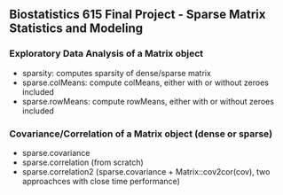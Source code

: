 ## Biostatistics 615 Final Project - Sparse Matrix Statistics and Modeling
### Exploratory Data Analysis of a Matrix object
- sparsity: computes sparsity of dense/sparse matrix
- sparse.colMeans: compute colMeans, either with or without zeroes included
- sparse.rowMeans: compute rowMeans, either with or without zeroes included

### Covariance/Correlation of a Matrix object (dense or sparse)
- sparse.covariance
- sparse.correlation (from scratch)
- sparse.correlation2 (sparse.covariance + Matrix::cov2cor(cov), two approachces with close time performance)
